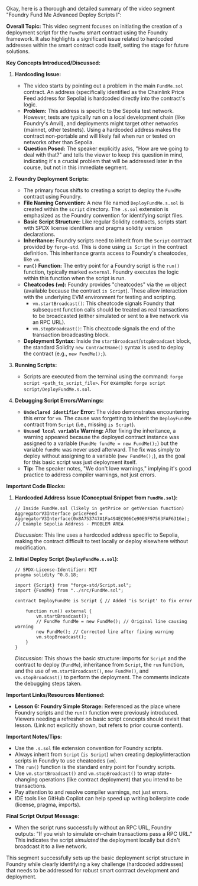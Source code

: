 Okay, here is a thorough and detailed summary of the video segment "Foundry Fund Me Advanced Deploy Scripts I":

**Overall Topic:**
This video segment focuses on initiating the creation of a deployment script for the `FundMe` smart contract using the Foundry framework. It also highlights a significant issue related to hardcoded addresses within the smart contract code itself, setting the stage for future solutions.

**Key Concepts Introduced/Discussed:**

1.  **Hardcoding Issue:**
    *   The video starts by pointing out a problem in the main `FundMe.sol` contract. An address (specifically identified as the Chainlink Price Feed address for Sepolia) is hardcoded directly into the contract's logic.
    *   **Problem:** This address is specific to the Sepolia test network. However, tests are typically run on a local development chain (like Foundry's Anvil), and deployments might target other networks (mainnet, other testnets). Using a hardcoded address makes the contract non-portable and will likely fail when run or tested on networks other than Sepolia.
    *   **Question Posed:** The speaker explicitly asks, "How are we going to deal with that?" and tells the viewer to keep this question in mind, indicating it's a crucial problem that will be addressed later in the course, but not in this immediate segment.

2.  **Foundry Deployment Scripts:**
    *   The primary focus shifts to creating a script to deploy the `FundMe` contract using Foundry.
    *   **File Naming Convention:** A new file named `DeployFundMe.s.sol` is created within the `script` directory. The `.s.sol` extension is emphasized as the Foundry convention for identifying script files.
    *   **Basic Script Structure:** Like regular Solidity contracts, scripts start with SPDX license identifiers and pragma solidity version declarations.
    *   **Inheritance:** Foundry scripts need to inherit from the `Script` contract provided by `forge-std`. This is done using `is Script` in the contract definition. This inheritance grants access to Foundry's cheatcodes, like `vm`.
    *   **`run()` Function:** The entry point for a Foundry script is the `run()` function, typically marked `external`. Foundry executes the logic within this function when the script is run.
    *   **Cheatcodes (`vm`):** Foundry provides "cheatcodes" via the `vm` object (available because the contract `is Script`). These allow interaction with the underlying EVM environment for testing and scripting.
        *   `vm.startBroadcast()`: This cheatcode signals Foundry that subsequent function calls should be treated as real transactions to be broadcasted (either simulated or sent to a live network via an RPC URL).
        *   `vm.stopBroadcast()`: This cheatcode signals the end of the transaction broadcasting block.
    *   **Deployment Syntax:** Inside the `startBroadcast`/`stopBroadcast` block, the standard Solidity `new ContractName()` syntax is used to deploy the contract (e.g., `new FundMe();`).

3.  **Running Scripts:**
    *   Scripts are executed from the terminal using the command: `forge script <path_to_script_file>`. For example: `forge script script/DeployFundMe.s.sol`.

4.  **Debugging Script Errors/Warnings:**
    *   **`Undeclared identifier` Error:** The video demonstrates encountering this error for `vm`. The cause was forgetting to inherit the `DeployFundMe` contract from `Script` (i.e., missing `is Script`).
    *   **`Unused local variable` Warning:** After fixing the inheritance, a warning appeared because the deployed contract instance was assigned to a variable (`FundMe fundMe = new FundMe();`) but the variable `fundMe` was never used afterward. The fix was simply to deploy without assigning to a variable (`new FundMe();`), as the goal for this basic script was just deployment itself.
    *   **Tip:** The speaker notes, "We don't love warnings," implying it's good practice to address compiler warnings, not just errors.

**Important Code Blocks:**

1.  **Hardcoded Address Issue (Conceptual Snippet from `FundMe.sol`):**
    ```solidity
    // Inside FundMe.sol (likely in getPrice or getVersion function)
    AggregatorV3Interface priceFeed = AggregatorV3Interface(0x8A753747A1Fa494EC906Ce90E9F97563FAF6316e); // Example Sepolia Address - PROBLEM AREA
    ```
    *Discussion:* This line uses a hardcoded address specific to Sepolia, making the contract difficult to test locally or deploy elsewhere without modification.

2.  **Initial Deploy Script (`DeployFundMe.s.sol`):**
    ```solidity
    // SPDX-License-Identifier: MIT
    pragma solidity ^0.8.18;

    import {Script} from "forge-std/Script.sol";
    import {FundMe} from "../src/FundMe.sol";

    contract DeployFundMe is Script { // Added 'is Script' to fix error

        function run() external {
            vm.startBroadcast();
            // FundMe fundMe = new FundMe(); // Original line causing warning
            new FundMe(); // Corrected line after fixing warning
            vm.stopBroadcast();
        }
    }
    ```
    *Discussion:* This shows the basic structure: imports for `Script` and the contract to deploy (`FundMe`), inheritance from `Script`, the `run` function, and the use of `vm.startBroadcast()`, `new FundMe()`, and `vm.stopBroadcast()` to perform the deployment. The comments indicate the debugging steps taken.

**Important Links/Resources Mentioned:**

*   **Lesson 6: Foundry Simple Storage:** Referenced as the place where Foundry scripts and the `run()` function were previously introduced. Viewers needing a refresher on basic script concepts should revisit that lesson. (Link not explicitly shown, but refers to prior course content).

**Important Notes/Tips:**

*   Use the `.s.sol` file extension convention for Foundry scripts.
*   Always inherit from `Script` (`is Script`) when creating deploy/interaction scripts in Foundry to use cheatcodes (`vm`).
*   The `run()` function is the standard entry point for Foundry scripts.
*   Use `vm.startBroadcast()` and `vm.stopBroadcast()` to wrap state-changing operations (like contract deployment) that you intend to be transactions.
*   Pay attention to and resolve compiler warnings, not just errors.
*   IDE tools like GitHub Copilot can help speed up writing boilerplate code (license, pragma, imports).

**Final Script Output Message:**
*   When the script runs successfully without an RPC URL, Foundry outputs: "If you wish to simulate on-chain transactions pass a RPC URL." This indicates the script *simulated* the deployment locally but didn't broadcast it to a live network.

This segment successfully sets up the basic deployment script structure in Foundry while clearly identifying a key challenge (hardcoded addresses) that needs to be addressed for robust smart contract development and deployment.